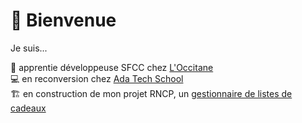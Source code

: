 <h1>👋 Bienvenue</h1>

Je suis...

🌱 apprentie développeuse SFCC chez [L'Occitane](https://fr.loccitane.com/)  
💻 en reconversion chez [Ada Tech School](https://adatechschool.fr/)  
🏗️ en construction de mon projet RNCP, un [gestionnaire de listes de cadeaux](https://github.com/morganelepine/Gift-list-manager)  


<!---
morganelepine/morganelepine is a ✨ special ✨ repository because its `README.md` (this file) appears on your GitHub profile.
You can click the Preview link to take a look at your changes.
--->
